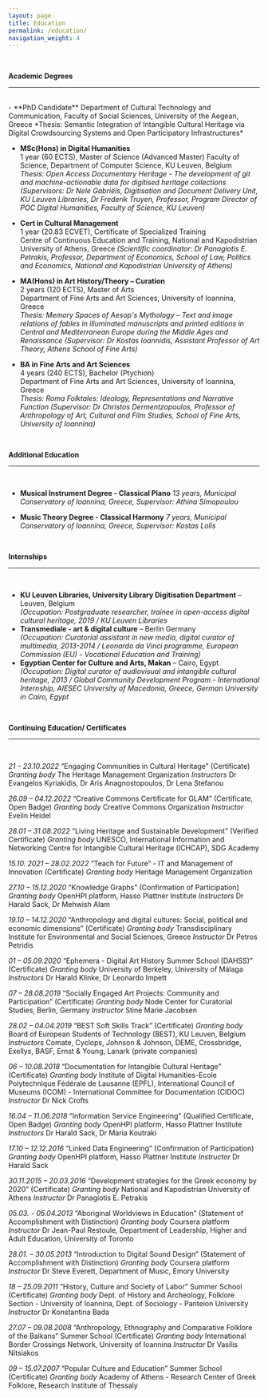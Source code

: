 ```yaml
---
layout: page
title: Education
permalink: /education/
navigation_weight: 4
---
```


<br/>

**Academic Degrees**  

---  

<br/>
- **PhD Candidate**  
Department of Cultural Technology and Communication, Faculty of Social Sciences, University of the Aegean, Greece
*Thesis: Semantic Integration of Intangible Cultural Heritage via Digital Crowdsourcing Systems and Open Participatory Infrastructures*

- **MSc(Hons) in Digital Humanities**  
1 year (60 ECTS), Master of Science (Advanced Master) 
Faculty of Science, Department of Computer Science, KU Leuven, Belgium  
*Thesis: Open Access Documentary Heritage - The development of git and machine-actionable data for digitised heritage collections (Supervisors: Dr Nele Gabriëls, Digitisation and Document Delivery Unit, KU Leuven Libraries, Dr Frederik Truyen, Professor, Program Director of POC Digital Humanities, Faculty of Science, KU Leuven)*

- **Cert in Cultural Management**  
1 year (20.83 ECVET), Certificate of Specialized Training  
Centre of Continuous Education and Training, National and Kapodistrian University of Athens, Greece *(Scientific coordinator: Dr Panagiotis E. Petrakis, Professor, Department of Economics, School of Law, Politics and Economics, National and Kapodistrian University of Athens)*

- **MA(Hons) in Art History/Theory – Curation**  
2 years (120 ECTS), Master of Arts  
Department of Fine Arts and Art Sciences, University of Ioannina, Greece  
*Thesis: Memory Spaces of Aesop's Mythology – Text and image relations of fables in illuminated manuscripts
and printed editions in Central and Mediterranean Europe during the Middle Ages and Renaissance
(Supervisor: Dr Kostas Ioannidis, Assistant Professor of Art Theory, Athens School of Fine Arts)*

- **BA in Fine Arts and Art Sciences**  
4 years (240 ECTS), Bachelor (Ptychion)  
Department of Fine Arts and Art Sciences, University of Ioannina, Greece  
*Thesis: Roma Folktales: Ideology, Representations and Narrative Function (Supervisor: Dr Christos Dermentzopoulos, Professor of Anthropology of Art, Cultural and Film Studies, School of Fine Arts, University of Ioannina)*

<br/>

**Additional Education**  

---  
<br/>

- **Musical Instrument Degree - Classical Piano**
*13 years, Municipal Conservatory of Ioannina, Greece, Supervisor: Athina Simopoulou*

- **Music Theory Degree - Classical Harmony**
*7 years, Municipal Conservatory of Ioannina, Greece, Supervisor: Kostas Lolis*


<br/>


**Internships**  

---
<br>

- **KU Leuven Libraries, University Library Digitisation Department** – Leuven, Belgium  
*(Occupation: Postgraduate researcher, trainee in open-access digital cultural heritage, 2019 / KU Leuven Libraries*
- **Transmediale - art & digital culture** – Berlin Germany  
*(Occupation: Curatorial assistant in new media, digital curator of multimedia, 2013-2014 / Leonardo da Vinci programme, European Commission (EU) - Vocational Education and Training)*
- **Egyptian Center for Culture and Arts, Makan** – Cairo, Egypt  
*(Occupation: Digital curator of audiovisual and intangible cultural heritage, 2013 / Global Community Development Program - International Internship, AIESEC University of Macedonia, Greece, German University in Cairo, Egypt*

<br/>


**Continuing Education/ Certificates**

---
<br>

*21 – 23.10.2022*	“Engaging Communities in Cultural Heritage” (Certificate)
*Granting body*	The Heritage Management Organization
*Instructors*	Dr Evangelos Kyriakidis, Dr Aris Anagnostopoulos, Dr Lena Stefanou

*26.09 – 04.12.2022*	“Creative Commons Certificate for GLAM” (Certificate, Open Badge)
*Granting body*	Creative Commons Organization
*Instructor*	Evelin Heidel

*28.01 – 31.08.2022*	“Living Heritage and Sustainable Development” (Verified Certificate)
*Granting body*	UNESCO, International Information and Networking Centre for Intangible Cultural Heritage 	(ICHCAP), SDG Academy

*15.10. 2021 – 28.02.2022*	“Teach for Future” - IT and Management of Innovation (Certificate)
*Granting body*	Heritage Management Organization

*27.10 – 15.12.2020*	“Knowledge Graphs” (Confirmation of Participation)
*Granting body*	OpenHPI platform, Hasso Plattner Institute
*Instructors*	Dr Harald Sack, Dr Mehwish Alam

*19.10 – 14.12.2020*	“Anthropology and digital cultures: Social, political and economic dimensions” (Certificate)
*Granting body*	Transdisciplinary Institute for Environmental and Social Sciences, Greece
*Instructor*	Dr Petros Petridis

*01 – 05.09.2020*	“Ephemera - Digital Art History Summer School (DAHSS)” (Certificate)
*Granting body*	University of Berkeley, University of Málaga
*Instructors*	Dr Harald Klinke, Dr Leonardo Impett

*07 – 28.08.2019*	“Socially Engaged Art Projects: Community and Participation” (Certificate)
*Granting body*	Node Center for Curatorial Studies, Berlin, Germany
*Instructor*	Stine Marie Jacobsen

*28.02 – 04.04.2019*	“BEST Soft Skills Track” (Certificate)
*Granting body*	Board of European Students of Technology (BEST), KU Leuven, Belgium
*Instructors*	Comate, Cyclops, Johnson & Johnson, DEME, Crossbridge, Exellys, BASF, Ernst & Young, 	Lanark (private companies)

*06 – 10.08.2018*	“Documentation for Intangible Cultural Heritage” (Certificate)
*Granting body*	Institute of Digital Humanities-Ecole Polytechnique Fédérale de Lausanne (EPFL), International 	Council of Museums (ICOM) - International Committee for Documentation (CIDOC)
*Instructor* Dr Nick Crofts

*16.04 – 11.06.2018*	“Information Service Engineering” (Qualified Certificate, Open Badge)
*Granting body*	OpenHPI platform, Hasso Plattner Institute
*Instructors*	Dr Harald Sack, Dr Maria Koutraki

*17.10 – 12.12.2016*	“Linked Data Engineering” (Confirmation of Participation)
*Granting body*	OpenHPI platform, Hasso Plattner Institute
*Instructor*	Dr Harald Sack

*30.11.2015 – 20.03.2016*	“Development strategies for the Greek economy by 2020” (Certificate)
*Granting body*	National and Kapodistrian University of Athens
*Instructor*	Dr Panagiotis E. Petrakis

*05.03. - 05.04.2013*	“Aboriginal Worldviews in Education” (Statement of Accomplishment with Distinction)
*Granting body*	Coursera platform
*Instructor*	Dr Jean-Paul Restoule, Department of Leadership, Higher and Adult Education, University 	of Toronto

*28.01. – 30.05.2013*	“Introduction to Digital Sound Design” (Statement of Accomplishment with Distinction)
*Granting body*	Coursera platform
*Instructor*	Dr Steve Everett, Department of Music, Emory University

*18 – 25.09.2011*	“History, Culture and Society of Labor” Summer School (Certificate)
*Granting body*	Dept. of History and Archeology, Folklore Section - University of Ioannina, Dept. of 		Sociology - 	Panteion University
*Instructor*	Dr Konstantina Bada

*27.07 – 09.08.2008*	“Anthropology, Ethnography and Comparative Folklore of the Balkans” Summer School 		(Certificate)
*Granting body*	International Border Crossings Network, University of Ioannina
*Instructor*	Dr Vasilis Nitsiakos

*09 – 15.07.2007*	“Popular Culture and Education” Summer School (Certificate)
*Granting body*	Academy of Athens - Research Center of Greek Folklore, Research Institute of Thessaly

